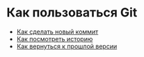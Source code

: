 # Как пользоваться Git
- [Как сделать новый коммит](commmit_help.md)
- [Как посмотреть историю](log_help.md)
- [Как вернуться к прошлой версии](reset_help.md)
